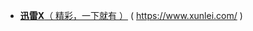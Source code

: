 - [**迅雷X**（ 精彩，一下就有 ）](https://taoste.github.io/Hello-World/github/xunlei.com/index.html) ( https://www.xunlei.com/ )
